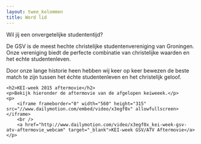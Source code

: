 ```yaml
---
layout: twee_kolommen
title: Word lid
---
```


<p class="delta">Wil jij een onvergetelijke studententijd?</p>

<div class="main-content">
    <p>De GSV is de meest hechte christelijke studentenvereniging van Groningen. Onze vereniging biedt de perfecte combinatie van christelijke waarden en het echte studentenleven.</p>
    <p>Door onze lange historie heen hebben wij keer op keer bewezen de beste match te zijn tussen het échte studentenleven en het christelijk geloof.</p>

    <h2>KEI-week 2015 aftermovie</h2>
    <p>Bekijk hieronder de aftermovie van de afgelopen keiweeek.</p>
    <p>
        <iframe frameborder="0" width="560" height="315" src="//www.dailymotion.com/embed/video/x3egf0x" allowfullscreen></iframe>
        <br />
        <a href="http://www.dailymotion.com/video/x3egf0x_kei-week-gsv-atv-aftermovie_webcam" target="_blank">KEI-week GSV/ATV Aftermovie</a>
    </p>
</div>